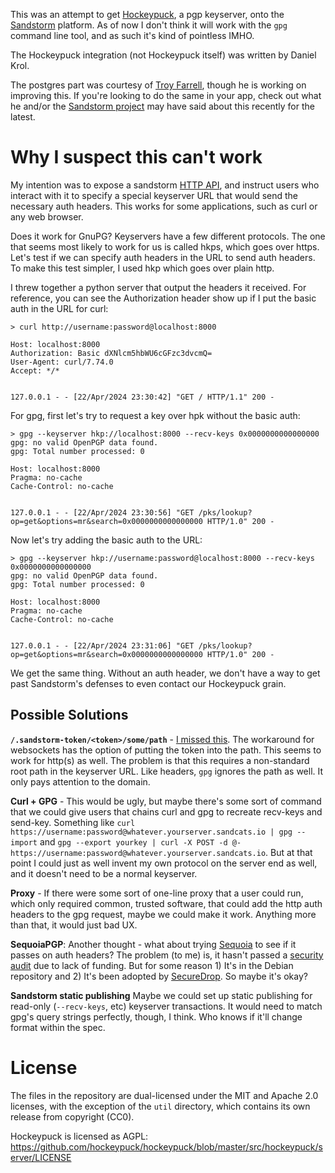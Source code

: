 This was an attempt to get [Hockeypuck](https://hockeypuck.io), a pgp keyserver, onto the [Sandstorm](https://sandstorm.org) platform. As of now I don't think it will work with the `gpg` command line tool, and as such it's kind of pointless IMHO.

The Hockeypuck integration (not Hockeypuck itself) was written by Daniel Krol.

The postgres part was courtesy of [Troy Farrell](https://github.com/troyjfarrell), though he is working on improving this. If you're looking to do the same in your app, check out what he and/or the [Sandstorm project](https://sandstorm.org/community) may have said about this recently for the latest.

# Why I suspect this can't work

My intention was to expose a sandstorm [HTTP API](https://docs.sandstorm.io/en/latest/developing/http-apis/), and instruct users who interact with it to specify a special keyserver URL that would send the necessary auth headers. This works for some applications, such as curl or any web browser.

Does it work for GnuPG? Keyservers have a few different protocols. The one that seems most likely to work for us is called hkps, which goes over https. Let's test if we can specify auth headers in the URL to send auth headers. To make this test simpler, I used hkp which goes over plain http.

I threw together a python server that output the headers it received. For reference, you can see the Authorization header show up if I put the basic auth in the URL for curl:

```
> curl http://username:password@localhost:8000
```

```
Host: localhost:8000
Authorization: Basic dXNlcm5hbWU6cGFzc3dvcmQ=
User-Agent: curl/7.74.0
Accept: */*


127.0.0.1 - - [22/Apr/2024 23:30:42] "GET / HTTP/1.1" 200 -
```

For gpg, first let's try to request a key over hpk without the basic auth: 

```
> gpg --keyserver hkp://localhost:8000 --recv-keys 0x0000000000000000
gpg: no valid OpenPGP data found.
gpg: Total number processed: 0
```

```
Host: localhost:8000
Pragma: no-cache
Cache-Control: no-cache


127.0.0.1 - - [22/Apr/2024 23:30:56] "GET /pks/lookup?op=get&options=mr&search=0x0000000000000000 HTTP/1.0" 200 -
```

Now let's try adding the basic auth to the URL:

```
> gpg --keyserver hkp://username:password@localhost:8000 --recv-keys 0x0000000000000000
gpg: no valid OpenPGP data found.
gpg: Total number processed: 0
```

```
Host: localhost:8000
Pragma: no-cache
Cache-Control: no-cache


127.0.0.1 - - [22/Apr/2024 23:31:06] "GET /pks/lookup?op=get&options=mr&search=0x0000000000000000 HTTP/1.0" 200 -
```

We get the same thing. Without an auth header, we don't have a way to get past Sandstorm's defenses to even contact our Hockeypuck grain.

## Possible Solutions

**`/.sandstorm-token/<token>/some/path`** - [I missed this](https://docs.sandstorm.io/en/latest/developing/http-apis/). The workaround for websockets has the option of putting the token into the path. This seems to work for http(s) as well. The problem is that this requires a non-standard root path in the keyserver URL. Like headers, `gpg` ignores the path as well. It only pays attention to the domain.

**Curl + GPG** - This would be ugly, but maybe there's some sort of command that we could give users that chains curl and gpg to recreate recv-keys and send-key. Something like `curl https://username:password@whatever.yourserver.sandcats.io | gpg --import` and `gpg --export yourkey | curl -X POST -d @- https://username:password@whatever.yourserver.sandcats.io`. But at that point I could just as well invent my own protocol on the server end as well, and it doesn't need to be a normal keyserver.

**Proxy** - If there were some sort of one-line proxy that a user could run, which only required common, trusted software, that could add the http auth headers to the gpg request, maybe we could make it work. Anything more than that, it would just bad UX.

**SequoiaPGP**: Another thought - what about trying [Sequoia](https://sequoia-pgp.org/) to see if it passes on auth headers? The problem (to me) is, it hasn't passed a [security audit](https://sequoia-pgp.org/status/) due to lack of funding. But for some reason 1) It's in the Debian repository and 2) It's been adopted by [SecureDrop](https://securedrop.org/news/migrating-securedrops-pgp-backend-from-gnupg-to-sequoia/). So maybe it's okay?

**Sandstorm static publishing** Maybe we could set up static publishing for read-only (`--recv-keys`, etc) keyserver transactions. It would need to match gpg's query strings perfectly, though, I think. Who knows if it'll change format within the spec.

# License

The files in the repository are dual-licensed under the MIT and Apache 2.0
licenses, with the exception of the `util` directory, which contains its own
release from copyright (CC0).

Hockeypuck is licensed as AGPL: https://github.com/hockeypuck/hockeypuck/blob/master/src/hockeypuck/server/LICENSE
